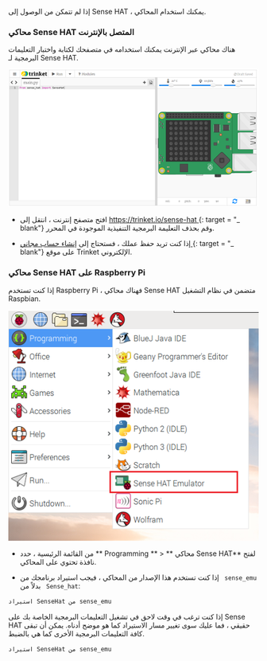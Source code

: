 إذا لم تتمكن من الوصول إلى Sense HAT ، يمكنك استخدام المحاكي.

### محاكي Sense HAT المتصل بالإنترنت

هناك محاكي عبر الإنترنت يمكنك استخدامه في متصفحك لكتابة واختبار التعليمات البرمجية لـ Sense HAT.

![محاكي Sense HAT على trinket](images/sense-hat-trinket.png)

+ افتح متصفح إنترنت ، انتقل إلى [ https://trinket.io/sense-hat ](https://trinket.io/sense-hat) {: target = "_ blank"} وقم بحذف التعليمة البرمجية التنفيذية الموجودة في المحرر.

+ إذا كنت تريد حفظ عملك ، فستحتاج إلى [ إنشاء حساب مجاني ](https://trinket.io/signup) {: target = "_ blank"} على موقع Trinket الإلكتروني.

### محاكي Sense HAT على Raspberry Pi

إذا كنت تستخدم Raspberry Pi ، فهناك محاكي Sense HAT متضمن في نظام التشغيل Raspbian.

![محاكي Sense HAT على Raspbian](images/pi-emulator.png)

+ من القائمة الرئيسية ، حدد ** Programming ** > ** محاكي Sense HAT** لفتح نافذة تحتوي على المحاكي.

+ إذا كنت تستخدم هذا الإصدار من المحاكي ، فيجب استيراد برنامجك من ` sense_emu` بدلاً من ` Sense_hat`:

```python
استيراد SenseHat من sense_emu
```

إذا كنت ترغب في وقت لاحق في تشغيل التعليمات البرمجية الخاصة بك على Sense HAT حقيقي ، فما عليك سوى تغيير مسار الاستيراد كما هو موضح أدناه. يمكن أن تبقى كافة التعليمات البرمجية الأخرى كما هي بالضبط.

```python
استيراد SenseHat من sense_emu
```
